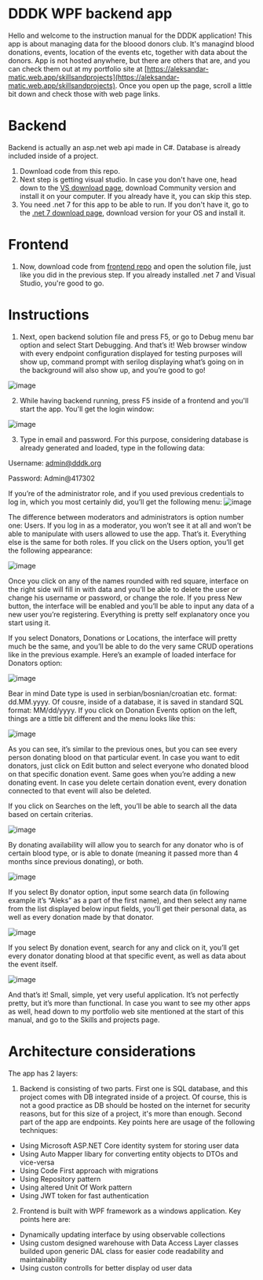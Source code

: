 # DDDK WPF backend app
Hello and welcome to the instruction manual for the DDDK application! This app is about managing data for the bloood donors club. It's managind blood donations, events, location of the events etc, together with data about the donors. App is not hosted anywhere, but there are others that are, and you can check them out at my portfolio site at [https://aleksandar-matic.web.app/skillsandprojects](https://aleksandar-matic.web.app/skillsandprojects). Once you open up the page, scroll a little bit down and check those with web page links.

# Backend
Backend is actually an asp.net web api made in C#. Database is already included inside of a project. 
1. Download code from this repo.
2. Next step is getting visual studio. In case you don't have one, head down to the [VS download page](https://visualstudio.microsoft.com/downloads/), download Community version and install it on your computer. If you already have it, you can skip this step.
3. You need .net 7 for this app to be able to run. If you don't have it, go to the [.net 7 download page](https://dotnet.microsoft.com/en-us/download/dotnet/7.0), download version for your OS and install it.

# Frontend
1. Now, download code from [frontend repo](https://github.com/aleksbn/dddk-frontend-wpf) and open the solution file, just like you did in the previous step. If you already installed .net 7 and Visual Studio, you're good to go.

# Instructions
1. Next, open backend solution file and press F5, or go to Debug menu bar option and select Start Debugging. And that’s it! Web browser window with every endpoint configuration displayed for testing purposes will show up, command prompt with serilog displaying what’s going on in the background will also show up, and you’re good to go!

![image](https://github.com/aleksbn/dddk-frontend-wpf/assets/44110941/f1dfdaf7-2947-435c-8631-5f702de2a46b)
 
2. While having backend running, press F5 inside of a frontend and you'll start the app. You'll get the login window:

![image](https://github.com/aleksbn/dddk-frontend-wpf/assets/44110941/a16c8b2c-61dc-473b-9d4d-acb5284b507f)

3. Type in email and password. For this purpose, considering database is already generated and loaded, type in the following data:

Username: admin@dddk.org

Password: Admin@417302

If you’re of the administrator role, and if you used previous credentials to log in, which you most certainly did, you’ll get the following menu:
![image](https://github.com/aleksbn/dddk-frontend-wpf/assets/44110941/920cbc99-c875-4a60-80e1-92b9e78e7688)

The difference between moderators and administrators is option number one: Users. If you log in as a moderator, you won’t see it at all and won’t be able to manipulate with users allowed to use the app. That’s it. Everything else is the same for both roles. If you click on the Users option, you’ll get the following appearance:

![image](https://github.com/aleksbn/dddk-frontend-wpf/assets/44110941/78de19b7-69cb-4c32-b318-21bc85dfb9b5)

Once you click on any of the names rounded with red square, interface on the right side will fill in with data and you’ll be able to delete the user or change his username or password, or change the role. If you press New button, the interface will be enabled and you’ll be able to input any data of a new user you’re registering. Everything is pretty self explanatory once you start using it.

If you select Donators, Donations or Locations, the interface will pretty much be the same, and you’ll be able to do the very same CRUD operations like in the previous example. Here’s an example of loaded interface for Donators option:

![image](https://github.com/aleksbn/dddk-frontend-wpf/assets/44110941/fdd1209c-1161-46df-aa0f-52d717d8f93a)

Bear in mind Date type is used in serbian/bosnian/croatian etc. format: dd.MM.yyyy. Of cousre, inside of a database, it is saved in standard SQL format: MM/dd/yyyy. If you click on Donation Events option on the left, things are a tittle bit different and the menu looks like this:

![image](https://github.com/aleksbn/dddk-frontend-wpf/assets/44110941/0e906d70-5777-46b8-b353-b55f58b92358)

As you can see, it’s similar to the previous ones, but you can see every person donating blood on that particular event. In case you want to edit donators, just click on Edit button and select everyone who donated blood on that specific donation event. Same goes when you’re adding a new donating event. In case you delete certain donation event, every donation connected to that event will also be deleted.

If you click on Searches on the left, you’ll be able to search all the data based on certain criterias.

![image](https://github.com/aleksbn/dddk-frontend-wpf/assets/44110941/10cda291-9572-47a6-bbbe-d246b128f79c)

By donating availability will allow you to search for any donator who is of certain blood type, or is able to donate (meaning it passed more than 4 months since previous donating), or both.

![image](https://github.com/aleksbn/dddk-frontend-wpf/assets/44110941/8a6fd8e2-c957-47ed-89b9-2a48ed560e6e)

If you select By donator option, input some search data (in following example it’s “Aleks” as a part of the first name), and then select any name from the list displayed below input fields, you’ll get their personal data, as well as every donation made by that donator.

![image](https://github.com/aleksbn/dddk-frontend-wpf/assets/44110941/34ed63aa-2fe4-4f62-a391-f50c3f384a6b)

If you select By donation event, search for any and click on it, you’ll get every donator donating blood at that specific event, as well as data about the event itself.

![image](https://github.com/aleksbn/dddk-frontend-wpf/assets/44110941/e6b2bff7-0738-4c81-bc7e-4878f65acc7f)

And that’s it! Small, simple, yet very useful application. It’s not perfectly pretty, but it’s more than functional. In case you want to see my other apps as well, head down to my portfolio web site mentioned at the start of this manual, and go to the Skills and projects page.

# Architecture considerations
The app has 2 layers:
1. Backend is consisting of two parts. First one is SQL database, and this project comes with DB integrated inside of a project. Of course, this is not a good practice as DB should be hosted on the internet for security reasons, but for this size of a project, it's more than enough. Second part of the app are endpoints. Key points here are usage of the following techniques:
- Using Microsoft ASP.NET Core identity system for storing user data
- Using Auto Mapper libary for converting entity objects to DTOs and vice-versa
- Using Code First approach with migrations
- Using Repository pattern
- Using altered Unit Of Work pattern
- Using JWT token for fast authentication
2. Frontend is built with WPF framework as a windows application. Key points here are:
- Dynamically updating interface by using observable collections
- Using custom designed warehouse with Data Access Layer classes builded upon generic DAL class for easier code readability and maintainability
- Using custon controlls for better display od user data
